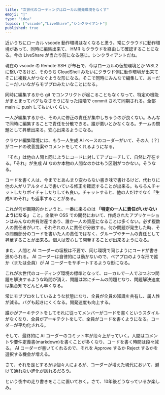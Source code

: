 ```yaml
---
title: "次世代のコーディングはローカル開発環境をなくす"
emoji: "👦"
type: "idea"
topics: ["vscode","LiveShare","シンクライアント"]
published: true
---
```


近いうちにローカル vscode 動作環境はなくなると思う。常にクラウドに動作環境があって、同時に編集出来て、 HMR もクラウドを経由して確認することになる。今の LiveShare が当たり前になる感じ。シンクライアントだね。

現在の vscode の Remote SSH が布石で、今はローカルの仮想環境とか WSL2 に繋いでるけど、そのうち CloudShell みたいにクラウド側に動作環境が出来てそこに複数人がつなぐような形になる。そこで同時にみんなで編集して、あーだこーだいいながらモブプロみたいなことになる。

同時に編集するから git でコンフリクトが起こることもなくなって、特定の機能がまとまってバグもなさそうになった段階で commit されて同期される。全部 main に push してもいいくらい。

一人が編集するから、その人に修正の責任が集中しちゃうのが良くない。みんなで同時に編集することで責任を分散できる。誰が悪いとかなくなる。チームの問題として昇華出来る。安心出来るようになる。

クラウド編集環境には、もう一人生成 AI ベースのコーダーがいて、その人（？）がコードの改善提案やコメントをしてくれるようになる。

「それ」は他の人間と同じようにコードに対してアプローチして、自然に存在する。「それ」が生成 AI なのか本物の人間なのかはもう区別がつかない。そうなる。

コードを書く人は、今までとあんまり変わらない書き味で書けるけど、代わりに他の人がリアルタイムで書いている修正を確認することが出来る。もちろんチャットしたりボイチャしたりしても良い。チャットすると、他の人だけでなく「生成AIのそれ」も返事することがある。

これが何が画期的かというと、一番に来るのは **「特定の一人に責任がいかないようになる」** こと。企業や OSS での開発において、作成されたアプリケーションはみんなの共有財産であり、誰か一人の資産になることは多くない。必ず複数人の責任者がいて、それぞれの人に責任が分散する。何か問題が発生した時、その問題部分のコードを書いた人の責任ではなく、グループやチームの責任として昇華することが出来る。個人は安心して開発することが出来るようになる。

また、人間と AI コーダーの垣根は不要で、同じ環境で同じようにコードが書き進められる。 AI コーダーは自律的には動かないので、ペアプロのような形で誰か（または全員）が AI コーダーをサポートするような形になる。

これが次世代のコーディング環境の標準となって、ローカルで一人でぶつぶつ問題を解決するような時間が消え、問題は常にチームの問題となり、問題解決速度は集合知でどんどん早くなる。

常にモブプロをしているような状態になり、全員が全員の知識を共有し、属人性が減る。バグも起きにくくなる。開発速度も向上する。

誰かがアーキテクトをしてそれに従ってメンバーがコードを書くというスタイルがなくなり、全員がアーキテクトをして、全員がコードを書くようになる。コーダーが平均化される。

そして、最終的に AI コーダーのコミット率が段々上がっていく。人間はコメントや要件定義書(markdown)を書くことが多くなり、コードを書く時間は段々減る。 AI コーダーが書いてくれるので、それを Approve するか Reject するかを選択する機会が増える。

さて、それを是とするかは個々人によるが、コーダーが増えた現代において、避けて通れない進化が訪れるだろう。

という夜中の走り書きをここに置いておく。さて、10年後どうなっているか楽しみ。
